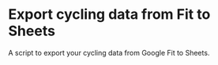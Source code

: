 # Export cycling data from Fit to Sheets
A script to export your cycling data from Google Fit to Sheets.
